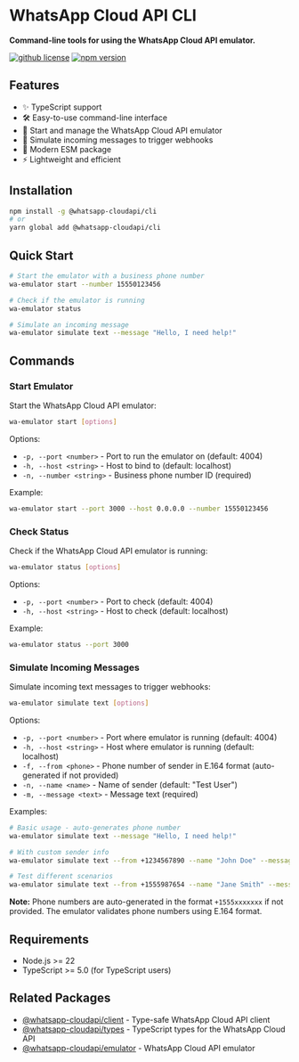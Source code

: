 # WhatsApp Cloud API CLI

**Command-line tools for using the WhatsApp Cloud API emulator.**

[![github license](https://img.shields.io/github/license/ericvera/whatsapp-cloudapi.svg?style=flat-square)](https://github.com/ericvera/whatsapp-cloudapi/blob/master/LICENSE)
[![npm version](https://img.shields.io/npm/v/%40whatsapp-cloudapi%2Fcli.svg?style=flat-square)](https://npmjs.org/package/%40whatsapp-cloudapi%2Fcli)

## Features

- ✨ TypeScript support
- 🛠️ Easy-to-use command-line interface
- 🧪 Start and manage the WhatsApp Cloud API emulator
- 📲 Simulate incoming messages to trigger webhooks
- 🔄 Modern ESM package
- ⚡ Lightweight and efficient

## Installation

```bash
npm install -g @whatsapp-cloudapi/cli
# or
yarn global add @whatsapp-cloudapi/cli
```

## Quick Start

```bash
# Start the emulator with a business phone number
wa-emulator start --number 15550123456

# Check if the emulator is running
wa-emulator status

# Simulate an incoming message
wa-emulator simulate text --message "Hello, I need help!"
```

## Commands

### Start Emulator

Start the WhatsApp Cloud API emulator:

```bash
wa-emulator start [options]
```

Options:

- `-p, --port <number>` - Port to run the emulator on (default: 4004)
- `-h, --host <string>` - Host to bind to (default: localhost)
- `-n, --number <string>` - Business phone number ID (required)

Example:

```bash
wa-emulator start --port 3000 --host 0.0.0.0 --number 15550123456
```

### Check Status

Check if the WhatsApp Cloud API emulator is running:

```bash
wa-emulator status [options]
```

Options:

- `-p, --port <number>` - Port to check (default: 4004)
- `-h, --host <string>` - Host to check (default: localhost)

Example:

```bash
wa-emulator status --port 3000
```

### Simulate Incoming Messages

Simulate incoming text messages to trigger webhooks:

```bash
wa-emulator simulate text [options]
```

Options:

- `-p, --port <number>` - Port where emulator is running (default: 4004)
- `-h, --host <string>` - Host where emulator is running (default: localhost)
- `-f, --from <phone>` - Phone number of sender in E.164 format (auto-generated if not provided)
- `-n, --name <name>` - Name of sender (default: "Test User")
- `-m, --message <text>` - Message text (required)

Examples:

```bash
# Basic usage - auto-generates phone number
wa-emulator simulate text --message "Hello, I need help!"

# With custom sender info
wa-emulator simulate text --from +1234567890 --name "John Doe" --message "My order is late"

# Test different scenarios
wa-emulator simulate text --from +1555987654 --name "Jane Smith" --message "What are your hours?"
```

**Note:** Phone numbers are auto-generated in the format `+1555xxxxxxx` if not provided. The emulator validates phone numbers using E.164 format.

## Requirements

- Node.js >= 22
- TypeScript >= 5.0 (for TypeScript users)

## Related Packages

- [@whatsapp-cloudapi/client](https://www.npmjs.com/package/@whatsapp-cloudapi/client) - Type-safe WhatsApp Cloud API client
- [@whatsapp-cloudapi/types](https://www.npmjs.com/package/@whatsapp-cloudapi/types) - TypeScript types for the WhatsApp Cloud API
- [@whatsapp-cloudapi/emulator](https://www.npmjs.com/package/@whatsapp-cloudapi/emulator) - WhatsApp Cloud API emulator
